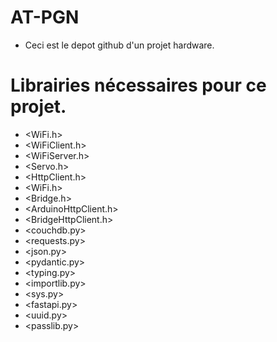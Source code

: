# AT-PGN
- Ceci est le depot github d'un projet hardware.

# Librairies nécessaires pour ce projet.
- <WiFi.h>
- <WiFiClient.h>
- <WiFiServer.h>
- <Servo.h>
- <HttpClient.h>
- <WiFi.h>
- <Bridge.h>
- <ArduinoHttpClient.h>
- <BridgeHttpClient.h>
- <couchdb.py>
- <requests.py>
- <json.py>
- <pydantic.py>
- <typing.py>
- <importlib.py>
- <sys.py>
- <fastapi.py>
- <uuid.py>
- <passlib.py>

